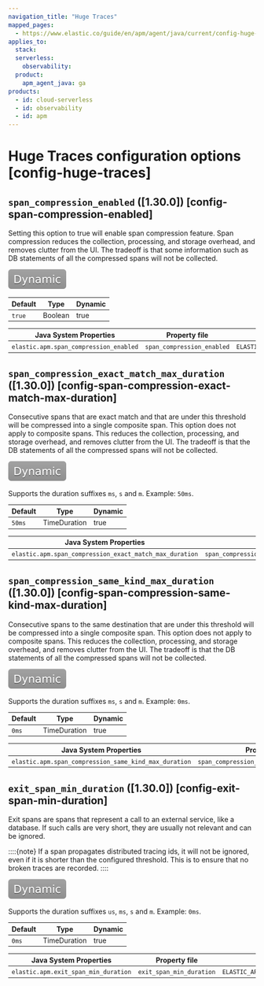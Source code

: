 ```yaml
---
navigation_title: "Huge Traces"
mapped_pages:
  - https://www.elastic.co/guide/en/apm/agent/java/current/config-huge-traces.html
applies_to:
  stack:
  serverless:
    observability:
  product:
    apm_agent_java: ga
products:
  - id: cloud-serverless
  - id: observability
  - id: apm  
---
```


# Huge Traces configuration options [config-huge-traces]



## `span_compression_enabled` ([1.30.0]) [config-span-compression-enabled]

Setting this option to true will enable span compression feature. Span compression reduces the collection, processing, and storage overhead, and removes clutter from the UI. The tradeoff is that some information such as DB statements of all the compressed spans will not be collected.

[![dynamic config](images/dynamic-config.svg "") ](/reference/configuration.md#configuration-dynamic)

| Default | Type | Dynamic |
| --- | --- | --- |
| `true` | Boolean | true |

| Java System Properties | Property file | Environment |
| --- | --- | --- |
| `elastic.apm.span_compression_enabled` | `span_compression_enabled` | `ELASTIC_APM_SPAN_COMPRESSION_ENABLED` |


## `span_compression_exact_match_max_duration` ([1.30.0]) [config-span-compression-exact-match-max-duration]

Consecutive spans that are exact match and that are under this threshold will be compressed into a single composite span. This option does not apply to composite spans. This reduces the collection, processing, and storage overhead, and removes clutter from the UI. The tradeoff is that the DB statements of all the compressed spans will not be collected.

[![dynamic config](images/dynamic-config.svg "") ](/reference/configuration.md#configuration-dynamic)

Supports the duration suffixes `ms`, `s` and `m`. Example: `50ms`.

| Default | Type | Dynamic |
| --- | --- | --- |
| `50ms` | TimeDuration | true |

| Java System Properties | Property file | Environment |
| --- | --- | --- |
| `elastic.apm.span_compression_exact_match_max_duration` | `span_compression_exact_match_max_duration` | `ELASTIC_APM_SPAN_COMPRESSION_EXACT_MATCH_MAX_DURATION` |


## `span_compression_same_kind_max_duration` ([1.30.0]) [config-span-compression-same-kind-max-duration]

Consecutive spans to the same destination that are under this threshold will be compressed into a single composite span. This option does not apply to composite spans. This reduces the collection, processing, and storage overhead, and removes clutter from the UI. The tradeoff is that the DB statements of all the compressed spans will not be collected.

[![dynamic config](images/dynamic-config.svg "") ](/reference/configuration.md#configuration-dynamic)

Supports the duration suffixes `ms`, `s` and `m`. Example: `0ms`.

| Default | Type | Dynamic |
| --- | --- | --- |
| `0ms` | TimeDuration | true |

| Java System Properties | Property file | Environment |
| --- | --- | --- |
| `elastic.apm.span_compression_same_kind_max_duration` | `span_compression_same_kind_max_duration` | `ELASTIC_APM_SPAN_COMPRESSION_SAME_KIND_MAX_DURATION` |


## `exit_span_min_duration` ([1.30.0]) [config-exit-span-min-duration]

Exit spans are spans that represent a call to an external service, like a database. If such calls are very short, they are usually not relevant and can be ignored.

::::{note}
If a span propagates distributed tracing ids, it will not be ignored, even if it is shorter than the configured threshold. This is to ensure that no broken traces are recorded.
::::


[![dynamic config](images/dynamic-config.svg "") ](/reference/configuration.md#configuration-dynamic)

Supports the duration suffixes `us`, `ms`, `s` and `m`. Example: `0ms`.

| Default | Type | Dynamic |
| --- | --- | --- |
| `0ms` | TimeDuration | true |

| Java System Properties | Property file | Environment |
| --- | --- | --- |
| `elastic.apm.exit_span_min_duration` | `exit_span_min_duration` | `ELASTIC_APM_EXIT_SPAN_MIN_DURATION` |

